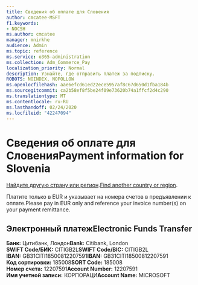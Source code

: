 ```yaml
---
title: Сведения об оплате для Словения
author: cmcatee-MSFT
f1.keywords:
- NOCSH
ms.author: cmcatee
manager: mnirkhe
audience: Admin
ms.topic: reference
ms.service: o365-administration
ms.collection: Adm_Commerce_Pay
localization_priority: Normal
description: Узнайте, где отправить платеж за подписку.
ROBOTS: NOINDEX, NOFOLLOW
ms.openlocfilehash: aae6efcd61ed22ece5957af8c67d650d1fba184b
ms.sourcegitcommit: ca2b58ef8f5be24f09e73620b74a1ffcf2d4c290
ms.translationtype: MT
ms.contentlocale: ru-RU
ms.lasthandoff: 02/24/2020
ms.locfileid: "42247094"
---
```

# <a name="payment-information-for-slovenia"></a><span data-ttu-id="936a0-103">Сведения об оплате для Словения</span><span class="sxs-lookup"><span data-stu-id="936a0-103">Payment information for Slovenia</span></span>

<span data-ttu-id="936a0-104">[Найдите другую страну или регион](../billing-and-payments/pay-for-your-subscription.md).</span><span class="sxs-lookup"><span data-stu-id="936a0-104">[Find another country or region](../billing-and-payments/pay-for-your-subscription.md).</span></span>

<span data-ttu-id="936a0-105">Платите только в EUR и указывает на номера счетов в предъявлении к оплате.</span><span class="sxs-lookup"><span data-stu-id="936a0-105">Please pay in EUR only and reference your invoice number(s) on your payment remittance.</span></span>

## <a name="electronic-funds-transfer"></a><span data-ttu-id="936a0-106">Электронный платеж</span><span class="sxs-lookup"><span data-stu-id="936a0-106">Electronic Funds Transfer</span></span>

<span data-ttu-id="936a0-107">**Банк:** Цитибанк, Лондон</span><span class="sxs-lookup"><span data-stu-id="936a0-107">**Bank:** Citibank, London</span></span>  
<span data-ttu-id="936a0-108">**SWIFT Code/БИК:** CITIGB2L</span><span class="sxs-lookup"><span data-stu-id="936a0-108">**SWIFT Code/BIC:** CITIGB2L</span></span>  
<span data-ttu-id="936a0-109">**IBAN:** GB31CITI18500812207591</span><span class="sxs-lookup"><span data-stu-id="936a0-109">**IBAN:** GB31CITI18500812207591</span></span>  
<span data-ttu-id="936a0-110">**Код сортировки:** 185008</span><span class="sxs-lookup"><span data-stu-id="936a0-110">**SORT Code:** 185008</span></span>  
<span data-ttu-id="936a0-111">**Номер счета:** 12207591</span><span class="sxs-lookup"><span data-stu-id="936a0-111">**Account Number:** 12207591</span></span>  
<span data-ttu-id="936a0-112">**Имя учетной записи:** КОРПОРАЦИ</span><span class="sxs-lookup"><span data-stu-id="936a0-112">**Account Name:** MICROSOFT</span></span>